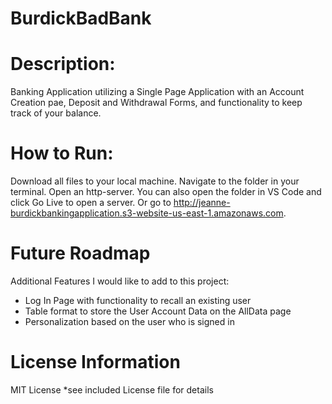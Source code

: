 # BurdickBadBank

# Description:
Banking Application utilizing a Single Page Application with an Account Creation pae, Deposit and Withdrawal Forms, and functionality to keep track of your balance. 

# How to Run:
Download all files to your local machine.  Navigate to the folder in your terminal.  Open an http-server.  You can also open the folder in VS Code and click Go Live to open a server.  Or go to http://jeanne-burdickbankingapplication.s3-website-us-east-1.amazonaws.com.

# Future Roadmap
Additional Features I would like to add to this project:
  - Log In Page with functionality to recall an existing user
  - Table format to store the User Account Data on the AllData page
  - Personalization based on the user who is signed in

# License Information
MIT License *see included License file for details

